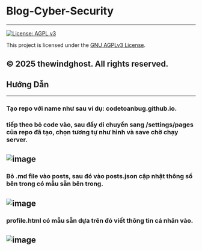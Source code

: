 # Blog-Cyber-Security
---
[![License: AGPL v3](https://img.shields.io/badge/License-AGPL%20v3-blue.svg)](https://www.gnu.org/licenses/agpl-3.0)

This project is licensed under the [GNU AGPLv3 License](LICENSE).

© 2025 thewindghost. All rights reserved.
---
## Hướng Dẫn
---
### Tạo repo với name như sau ví dụ: codetoanbug.github.io.
### tiếp theo bỏ code vào, sau đấy di chuyển sang /settings/pages của repo đã tạo, chọn tương tự như hình và save chờ chạy server.

![image](https://github.com/user-attachments/assets/38ddfc75-5dc3-44bd-b425-085655402485)
---

### Bỏ .md file vào posts, sau đó vào posts.json cập nhật thông số bên trong có mẫu sẵn bên trong.

![image](https://github.com/user-attachments/assets/1f2207f1-99b7-4c56-ac09-f60c21482c58)
---

### profile.html có mẫu sẵn dựa trên đó viết thông tin cá nhân vào.
![image](https://github.com/user-attachments/assets/1670c7d4-da61-498f-892c-c43d4179fadf)
---

